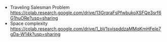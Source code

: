 * Traveling Salesman Problem https://colab.research.google.com/drive/13GrqraFsPfwbukoXSFQe3srf6G1huORe?usp=sharing
* Space complexity https://colab.research.google.com/drive/1_bV1svispddzaMMqKmHFeIe7gDa-W14k?usp=sharing
